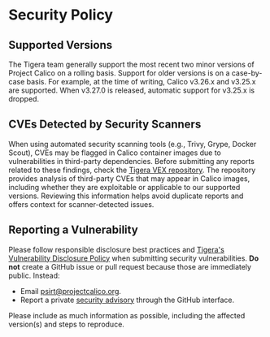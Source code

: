 # Security Policy

## Supported Versions

The Tigera team generally support the most recent two minor versions
of Project Calico on a rolling basis.  Support for older versions is on a 
case-by-case basis.  For example, at the time of writing, 
Calico v3.26.x and v3.25.x are supported.  When v3.27.0 is released,
automatic support for v3.25.x is dropped.

## CVEs Detected by Security Scanners

When using automated security scanning tools (e.g., Trivy, Grype, Docker Scout), CVEs may be flagged in Calico container images due to vulnerabilities in third-party dependencies. Before submitting any reports related to these findings, check the [Tigera VEX repository](https://github.com/tigera/vex).
The repository provides analysis of third-party CVEs that may appear in Calico images, including whether they are exploitable or applicable to our supported versions. Reviewing this information helps avoid duplicate reports and offers context for scanner-detected issues.

## Reporting a Vulnerability

Please follow responsible disclosure best practices and [Tigera's Vulnerability Disclosure Policy](https://www.tigera.io/vulnerability-disclosure/) when submitting
security vulnerabilities.  **Do not** create a GitHub issue or pull 
request because those are immediately public. Instead:

*  Email [psirt@projectcalico.org](psirt@projectcalico.org).
*  Report a private [security advisory](https://github.com/projectcalico/calico/security/advisories)
  through the GitHub interface.

Please include as much information as possible, including the
affected version(s) and steps to reproduce.
